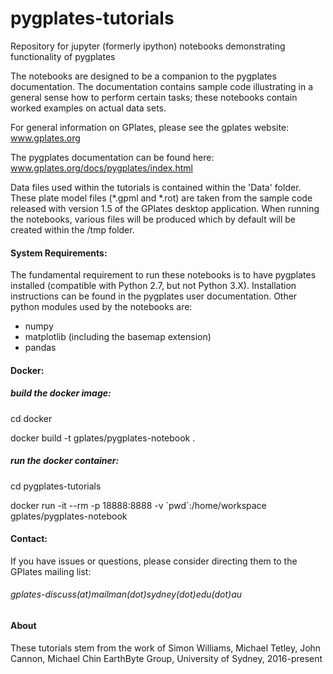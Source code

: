 # pygplates-tutorials
Repository for jupyter (formerly ipython) notebooks demonstrating functionality of pygplates

The notebooks are designed to be a companion to the pygplates documentation. The documentation contains sample 
code illustrating in a general sense how to perform certain tasks; these notebooks contain worked examples on actual
data sets.

For general information on GPlates, please see the gplates website:
www.gplates.org

The pygplates documentation can be found here:
www.gplates.org/docs/pygplates/index.html

Data files used within the tutorials is contained within the 'Data' folder. These plate model files (*.gpml and *.rot)
are taken from the sample code released with version 1.5 of the GPlates desktop application.
When running the notebooks, various files will be produced which by default will be created within the /tmp folder.

#### System Requirements:
The fundamental requirement to run these notebooks is to have pygplates installed (compatible with Python 2.7, but not Python 3.X). Installation instructions can be found in the pygplates user documentation.
Other python modules used by the notebooks are:
- numpy
- matplotlib (including the basemap extension)
- pandas

#### Docker:
##### build the docker image:
cd docker

docker build -t gplates/pygplates-notebook .

##### run the docker container:
cd pygplates-tutorials

docker run -it --rm -p 18888:8888 -v \`pwd\`:/home/workspace gplates/pygplates-notebook

#### Contact:
If you have issues or questions, please consider directing them to the GPlates mailing list:

###### gplates-discuss(at)mailman(dot)sydney(dot)edu(dot)au  

#### About 
These tutorials stem from the work of Simon Williams, Michael Tetley, John Cannon, Michael Chin 
EarthByte Group, University of Sydney, 2016-present
